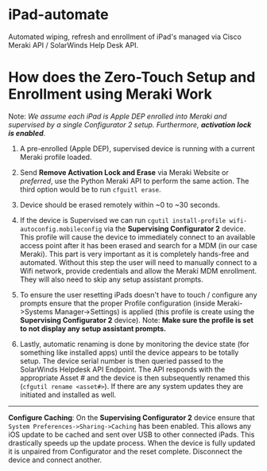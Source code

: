 # iPad-automate
Automated wiping, refresh and enrollment of iPad's managed via Cisco Meraki API / SolarWinds Help Desk API.

# How does the Zero-Touch Setup and Enrollment using Meraki Work
Note:  *We assume each iPad is Apple DEP enrolled into Meraki and supervised by a single Configurator 2 setup. Furthermore, **activation lock is enabled***.

1.  A pre-enrolled (Apple DEP), supervised device is running with a current Meraki profile loaded.

2.  Send **Remove Activation Lock and Erase** via Meraki Website or *preferred*, use the Python Meraki API to perform the same action.  The third option would be to run `cfguitl erase`.

3.  Device should be erased remotely within ~0 to ~30 seconds.

4.  If the device is Supervised we can run `cgutil install-profile wifi-autoconfig.mobileconfig` via the **Supervising Configurator 2** device.  This profile will cause the device to immediately connect to an available access point after it has been erased and search for a MDM (in our case Meraki).  This part is very important as it is completely hands-free and automated.  Without this step the user will need to manually connect to a Wifi network, provide credentials and allow the Meraki MDM enrollment.  They will also need to skip any setup assistant prompts.

5.  To ensure the user resetting iPads doesn't have to touch / configure any prompts ensure that the proper Profile configuration (inside Meraki->Systems Manager->Settings) is applied (this profile is create using the **Supervising Configurator 2** device).  Note:  **Make sure the profile is set to not display any setup assistant prompts.**

5.  Lastly, automatic renaming is done by monitoring the device state (for something like installed apps) until the device appears to be totally setup.  The device serial number is then queried passed to the SolarWinds Helpdesk API Endpoint.  The API responds with the appropriate Asset # and the device is then subsequently renamed this (`cfgutil rename <asset#>`).  If there are any system updates they are initiated and installed as well.  
---
**Configure Caching**:
On the **Supervising Configurator 2** device ensure that `System Preferences->Sharing->Caching` has been enabled.  This allows any iOS update to be cached and sent over USB to other connected iPads.  This drastically speeds up the update process.  When the device is fully updated it is unpaired from Configurator and the reset complete.  Disconnect the device and connect another. 
